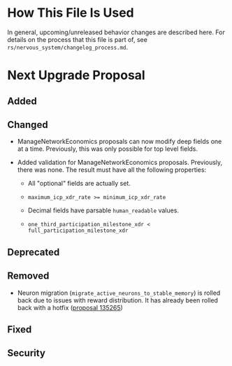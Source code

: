 # How This File Is Used

In general, upcoming/unreleased behavior changes are described here. For details
on the process that this file is part of, see
`rs/nervous_system/changelog_process.md`.


# Next Upgrade Proposal

## Added

## Changed

* ManageNetworkEconomics proposals can now modify deep fields one at a time.
  Previously, this was only possible for top level fields.

* Added validation for ManageNetworkEconomics proposals. Previously, there was
  none. The result must have all the following properties:

  * All "optional" fields are actually set.

  * `maximum_icp_xdr_rate >= minimum_icp_xdr_rate`

  * Decimal fields have parsable `human_readable` values.

  * `one_third_participation_milestone_xdr < full_participation_milestone_xdr`

## Deprecated

## Removed

* Neuron migration (`migrate_active_neurons_to_stable_memory`) is rolled back due to issues with
  reward distribution. It has already been rolled back with a hotfix ([proposal
  135265](https://dashboard.internetcomputer.org/proposal/135265))

## Fixed

## Security
